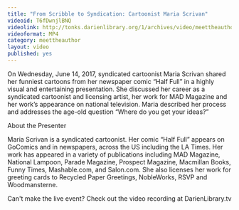 ```yaml
---
title: "From Scribble to Syndication: Cartoonist Maria Scrivan"
videoid: T6fDwnjlBNQ
videolink: http://tonks.darienlibrary.org/1/archives/video/meettheauthor/20170614_maria_scrivan.mp4
videoformat: MP4
category: meettheauthor
layout: video
published: yes
---
```


On Wednesday, June 14, 2017, syndicated cartoonist Maria Scrivan shared her funniest cartoons from her newspaper comic “Half Full” in a highly visual and entertaining presentation. She discussed her career as a syndicated cartoonist and licensing artist, her work for MAD Magazine and her work’s appearance on national television. Maria described her process and addresses the age-old question “Where do you get your ideas?”

About the Presenter

Maria Scrivan is a syndicated cartoonist. Her comic “Half Full” appears on GoComics and in newspapers, across the US including the LA Times. Her work has appeared in a variety of publications including MAD Magazine, National Lampoon, Parade Magazine, Prospect Magazine, Macmillan Books, Funny Times, Mashable.com, and Salon.com. She also licenses her work for greeting cards to Recycled Paper Greetings, NobleWorks, RSVP and Woodmansterne.

Can't make the live event? Check out the video recording at DarienLibrary.tv